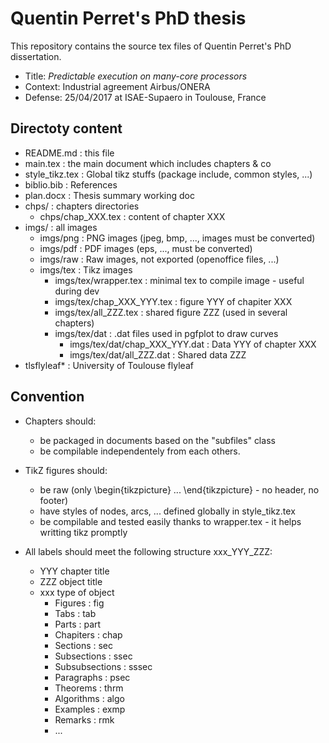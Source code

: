 # Quentin Perret's PhD thesis

This repository contains the source tex files of Quentin Perret's PhD dissertation.
* Title: _Predictable execution on many-core processors_
* Context: Industrial agreement Airbus/ONERA
* Defense: 25/04/2017 at ISAE-Supaero in Toulouse, France

## Directoty content
* README.md : this file
* main.tex : the main document which includes chapters & co
* style\_tikz.tex : Global tikz stuffs (package include, common styles, ...)
* biblio.bib : References
* plan.docx : Thesis summary working doc
* chps/ : chapters directories
    * chps/chap\_XXX.tex : content of chapter XXX
* imgs/ : all images
    * imgs/png : PNG images (jpeg, bmp, ..., images must be converted)
    * imgs/pdf : PDF images (eps, ..., must be converted)
    * imgs/raw : Raw images, not exported (openoffice files, ...)
    * imgs/tex : Tikz images
        * imgs/tex/wrapper.tex : minimal tex to compile image - useful during dev
        * imgs/tex/chap_XXX_YYY.tex  : figure YYY of chapiter XXX
        * imgs/tex/all_ZZZ.tex : shared figure ZZZ (used in several chapters)
        * imgs/tex/dat : .dat files used in pgfplot to draw curves
            * imgs/tex/dat/chap_XXX_YYY.dat : Data YYY of chapter XXX 
            * imgs/tex/dat/all_ZZZ.dat : Shared data ZZZ
* tlsflyleaf\* : University of Toulouse flyleaf

## Convention
* Chapters should:
    * be packaged in documents based on the "subfiles" class
    * be compilable independentely from each others.

* TikZ figures should:
    * be raw (only \begin{tikzpicture} ... \end{tikzpicture} - no header, no footer)
    * have styles of nodes, arcs, ... defined globally in style\_tikz.tex
    * be compilable and tested easily thanks to wrapper.tex - it helps writting tikz promptly
* All labels should meet the following structure xxx\_YYY\_ZZZ:
    * YYY chapter title
    * ZZZ object title
    * xxx type of object
        * Figures           : fig
        * Tabs              : tab
        * Parts             : part
        * Chapiters         : chap
        * Sections          : sec
        * Subsections       : ssec
        * Subsubsections    : sssec
        * Paragraphs        : psec
        * Theorems          : thrm
        * Algorithms        : algo
        * Examples          : exmp
        * Remarks           : rmk
        * ...



